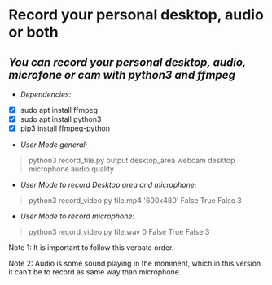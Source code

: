 # Record your personal desktop, audio or both
## *You can record your personal desktop, audio, microfone or cam with python3 and ffmpeg*


* *Dependencies:*
- [x] sudo apt install ffmpeg
- [x] sudo apt install python3
- [x] pip3 install ffmpeg-python

* *User Mode general:*
> python3 record_file.py output desktop_area webcam desktop microphone audio quality

* *User Mode to record Desktop area and microphone:*
> python3 record_video.py file.mp4 '600x480' False True False 3

* *User Mode to record microphone:*
> python3 record_video.py file.wav 0 False True False 3

Note 1: It is important to follow this verbate order.

Note 2: Audio is some sound playing in the momment, which in this version it can't be to record as same way than microphone.
